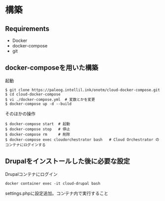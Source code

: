 # 構築

## Requirements

* Docker
* docker-compose
* git

## docker-composeを用いた構築

起動

```
$ git clone https://paleog.intellil.ink/onotm/cloud-docker-compose.git
$ cd cloud-docker-compose
$ vi ./docker-compose.yml  # 変数とかを変更
$ docker-compose up -d --build
```

そのほかの操作

```
$ docker-compose start  # 起動
$ docker-compose stop   # 停止
$ docker-compose rm     # 削除
$ docker-compose exec cloudorchestrator bash   # Cloud Orchestrator のコンテナにログインする
```


## Drupalをインストールした後に必要な設定

Drupalコンテナにログイン

```
docker container exec -it cloud-drupal bash
```

settings.phpに設定追加。コンテナ内で実行すること


<!--
```
$ # プライベートディレクトリの設定
$ echo "\$settings['file_private_path'] = __DIR__ . '/files/private';"  \
    >> /opt/drupal/web/sites/default/settings.php

$ # エラーログをブラウザ表示
$ echo "\$config['system.logging']['error_level'] = 'verbose';"  \
    >> /opt/drupal/web/sites/default/settings.php
```
-->
